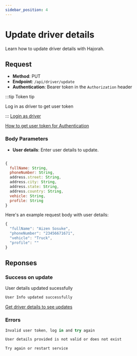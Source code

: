 ```yaml
---
sidebar_position: 4
---
```


# Update driver details

Learn how to update driver details with Hajorah.

## Request

- **Method**: PUT
- **Endpoint**: `/api/driver/update`
- **Authentication**: Bearer token in the `Authorization` header

:::tip Token tip

Log in as driver to get user token

:::
[Login as driver](./login-driver)

[How to get user token for Authentication](../intro.md#get-user-token-for-bearer-authentication)

### Body Parameters
- **User details**: Enter user details to update.
```jsx title="other user schema"

{
  fullName: String,
  phoneNumber: String,
  address.street: String,
  address.city: String,
  address.state: String,
  address.country: String,
  vehicle: String,
  profile: String
}
```
Here's an example request body with user details:

```jsx title="updating selected details"
{
  "fullName": "Aizen Sosuke",
  "phoneNumber": "23456671671",
  "vehicle": "Truck",
  "profile": ""
}
```
## Reponses
### Success on update
User details updated sucessfully

```jsx title="code 201:  success"
User Info updated successfully
```

[Get driver details to see updates](./get-driver)

### Errors
```jsx title="code 401:  Authentication failed"
Invalid user token, log in and try again
```

```jsx title="code 404:  Not found"
User details provided is not valid or does not exist
```

```jsx title="code 500:  Internal Server Error"
Try again or restart service
```